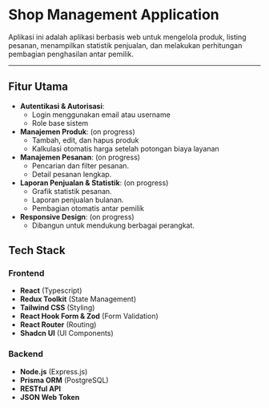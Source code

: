 # **Shop Management Application**

Aplikasi ini adalah aplikasi berbasis web untuk mengelola produk, listing pesanan, menampilkan statistik penjualan, dan melakukan perhitungan pembagian penghasilan antar pemilik.

---

## **Fitur Utama**

- **Autentikasi & Autorisasi**:
  - Login menggunakan email atau username
  - Role base sistem
- **Manajemen Produk**: (on progress)
  - Tambah, edit, dan hapus produk
  - Kalkulasi otomatis harga setelah potongan biaya layanan
- **Manajemen Pesanan**: (on progress)
  - Pencarian dan filter pesanan.
  - Detail pesanan lengkap.
- **Laporan Penjualan & Statistik**: (on progress)
  - Grafik statistik pesanan.
  - Laporan penjualan bulanan.
  - Pembagian otomatis antar pemilik
- **Responsive Design**: (on progress)
  - Dibangun untuk mendukung berbagai perangkat.

## Tech Stack

### Frontend

- **React** (Typescript)
- **Redux Toolkit** (State Management)
- **Tailwind CSS** (Styling)
- **React Hook Form & Zod** (Form Validation)
- **React Router** (Routing)
- **Shadcn UI** (UI Components)

### Backend

- **Node.js** (Express.js)
- **Prisma ORM** (PostgreSQL)
- **RESTful API**
- **JSON Web Token**
